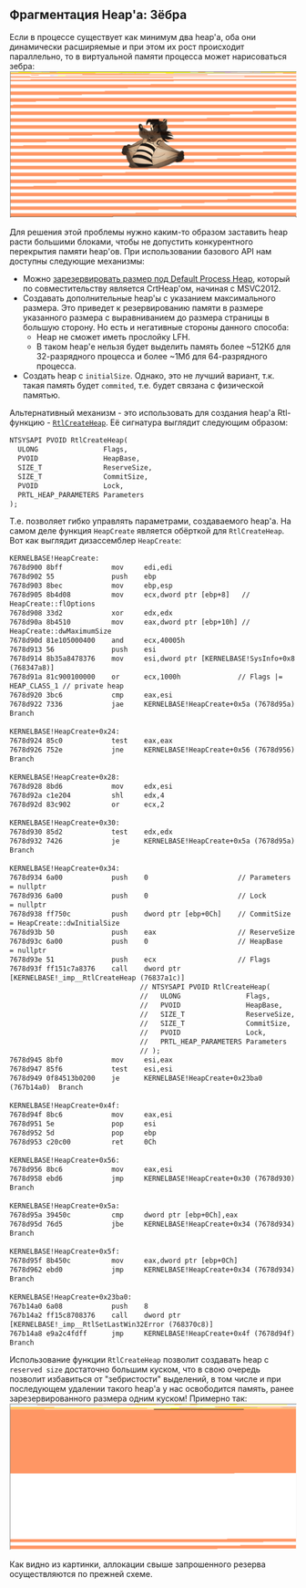 ## Фрагментация Heap'а: Зёбра
Если в процессе существует как минимум два heap'а, оба они динамически расширяемые и при этом их рост происходит параллельно, то в виртуальной памяти процесса может нарисоваться зебра:
![зебра](heap-zebra+ny_pogodi.png)

Для решения этой проблемы нужно каким-то образом заставить heap расти большими блоками, чтобы не допустить конкурентного перекрытия памяти heap'ов.
При использовании базового API нам доступны следующие механизмы:
* Можно [зарезервировать размер под Default Process Heap](https://docs.microsoft.com/ru-ru/cpp/build/reference/heap-set-heap-size?view=vs-2019), который по совместительству является CrtHeap'ом, начиная с MSVC2012.
* Создавать дополнительные heap'ы с указанием максимального размера. Это приведет к резервированию памяти в размере указанного размера с выравниванием до размера страницы в большую сторону. Но есть и негативные стороны данного способа:
    * Heap не сможет иметь прослойку LFH.
    * В таком heap'е нельзя будет выделить память более ~512Кб для 32-разрядного процесса и более ~1Мб для 64-разрядного процесса.
* Создать heap с `initialSize`. Однако, это не лучший вариант, т.к. такая память будет `commited`, т.е. будет связана с физической памятью.

Альтернативный механизм - это использовать для создания heap'а Rtl-функцию - [`RtlCreateHeap`](https://docs.microsoft.com/ru-ru/windows-hardware/drivers/ddi/ntifs/nf-ntifs-rtlcreateheap).
Её сигнатура выглядит следующим образом:
```
NTSYSAPI PVOID RtlCreateHeap(
  ULONG                Flags,
  PVOID                HeapBase,
  SIZE_T               ReserveSize,
  SIZE_T               CommitSize,
  PVOID                Lock,
  PRTL_HEAP_PARAMETERS Parameters
);
```

Т.е. позволяет гибко управлять параметрами, создаваемого heap'а.
На самом деле функция `HeapCreate` является обёрткой для `RtlCreateHeap`. Вот как выглядит дизассемблер `HeapCreate`:
```
KERNELBASE!HeapCreate:
7678d900 8bff            mov     edi,edi
7678d902 55              push    ebp
7678d903 8bec            mov     ebp,esp
7678d905 8b4d08          mov     ecx,dword ptr [ebp+8]   // HeapCreate::flOptions
7678d908 33d2            xor     edx,edx
7678d90a 8b4510          mov     eax,dword ptr [ebp+10h] // HeapCreate::dwMaximumSize
7678d90d 81e105000400    and     ecx,40005h
7678d913 56              push    esi
7678d914 8b35a8478376    mov     esi,dword ptr [KERNELBASE!SysInfo+0x8 (768347a8)]
7678d91a 81c900100000    or      ecx,1000h              // Flags |= HEAP_CLASS_1 // private heap
7678d920 3bc6            cmp     eax,esi
7678d922 7336            jae     KERNELBASE!HeapCreate+0x5a (7678d95a)  Branch

KERNELBASE!HeapCreate+0x24:
7678d924 85c0            test    eax,eax
7678d926 752e            jne     KERNELBASE!HeapCreate+0x56 (7678d956)  Branch

KERNELBASE!HeapCreate+0x28:
7678d928 8bd6            mov     edx,esi
7678d92a c1e204          shl     edx,4
7678d92d 83c902          or      ecx,2

KERNELBASE!HeapCreate+0x30:
7678d930 85d2            test    edx,edx
7678d932 7426            je      KERNELBASE!HeapCreate+0x5a (7678d95a)  Branch

KERNELBASE!HeapCreate+0x34:
7678d934 6a00            push    0                      // Parameters  = nullptr
7678d936 6a00            push    0                      // Lock        = nullptr
7678d938 ff750c          push    dword ptr [ebp+0Ch]    // CommitSize  = HeapCreate::dwInitialSize
7678d93b 50              push    eax                    // ReserveSize
7678d93c 6a00            push    0                      // HeapBase    = nullptr
7678d93e 51              push    ecx                    // Flags
7678d93f ff151c7a8376    call    dword ptr [KERNELBASE!_imp__RtlCreateHeap (76837a1c)]
                                // NTSYSAPI PVOID RtlCreateHeap(
                                //   ULONG                Flags,
                                //   PVOID                HeapBase,
                                //   SIZE_T               ReserveSize,
                                //   SIZE_T               CommitSize,
                                //   PVOID                Lock,
                                //   PRTL_HEAP_PARAMETERS Parameters
                                // );
7678d945 8bf0            mov     esi,eax
7678d947 85f6            test    esi,esi
7678d949 0f84513b0200    je      KERNELBASE!HeapCreate+0x23ba0 (767b14a0)  Branch

KERNELBASE!HeapCreate+0x4f:
7678d94f 8bc6            mov     eax,esi
7678d951 5e              pop     esi
7678d952 5d              pop     ebp
7678d953 c20c00          ret     0Ch

KERNELBASE!HeapCreate+0x56:
7678d956 8bc6            mov     eax,esi
7678d958 ebd6            jmp     KERNELBASE!HeapCreate+0x30 (7678d930)  Branch

KERNELBASE!HeapCreate+0x5a:
7678d95a 39450c          cmp     dword ptr [ebp+0Ch],eax
7678d95d 76d5            jbe     KERNELBASE!HeapCreate+0x34 (7678d934)  Branch

KERNELBASE!HeapCreate+0x5f:
7678d95f 8b450c          mov     eax,dword ptr [ebp+0Ch]
7678d962 ebd0            jmp     KERNELBASE!HeapCreate+0x34 (7678d934)  Branch

KERNELBASE!HeapCreate+0x23ba0:
767b14a0 6a08            push    8
767b14a2 ff15c8708376    call    dword ptr [KERNELBASE!_imp__RtlSetLastWin32Error (768370c8)]
767b14a8 e9a2c4fdff      jmp     KERNELBASE!HeapCreate+0x4f (7678d94f)  Branch
```

Использование функции `RtlCreateHeap` позволит создавать heap с `reserved size` достаточно большим куском, что в свою очередь позволит избавиться от "зебристости" выделений, в том числе и при последующем удалении такого heap'а у нас освободится память, ранее зарезервированного размера одним куском!
Примерно так:
![](heap+reserved-zebra.PNG)

Как видно из картинки, аллокации свыше запрошенного резерва осуществляются по прежней схеме.